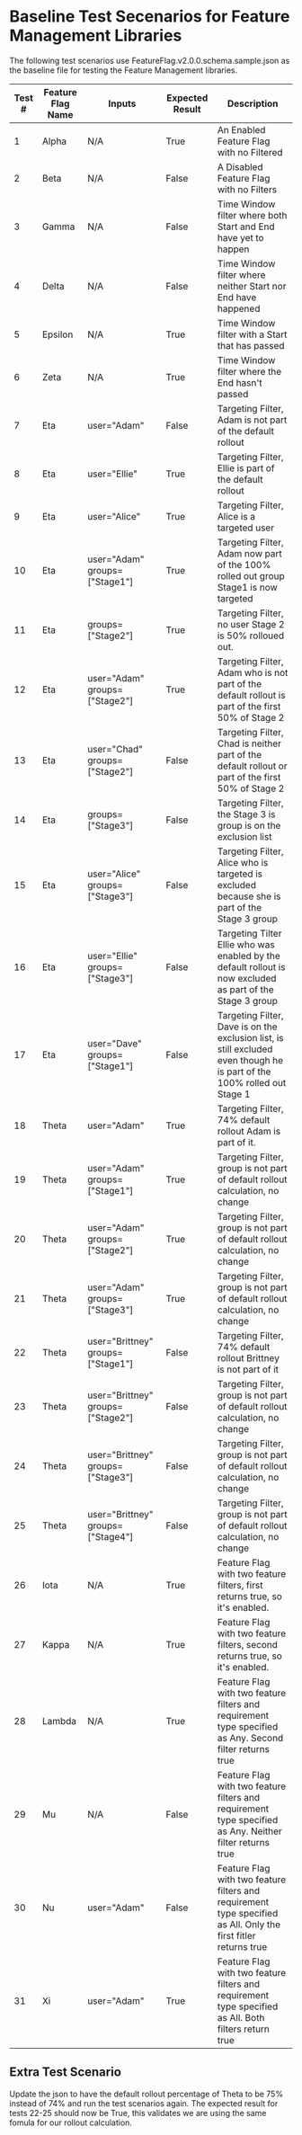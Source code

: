 # Baseline Test Secenarios for Feature Management Libraries

The following test scenarios use FeatureFlag.v2.0.0.schema.sample.json as the baseline file for testing the Feature Management libraries.

| Test # | Feature Flag Name | Inputs                            | Expected Result | Description |
|--------|-------------------|-----------------------------------|-----------------|-------------|
| 1      | Alpha             | N/A                               | True            | An Enabled Feature Flag with no Filtered            |
| 2      | Beta              | N/A                               | False           | A Disabled Feature Flag with no Filters             |
| 3      | Gamma             | N/A                               | False           | Time Window filter where both Start and End have yet to happen            |
| 4      | Delta             | N/A                               | False           | Time Window filter where neither Start nor End have happened            |
| 5      | Epsilon           | N/A                               | True            | Time Window filter with a Start that has passed            |
| 6      | Zeta              | N/A                               | True            | Time Window filter where the End hasn't passed             |
| 7      | Eta               | user="Adam"                       | False           | Targeting Filter, Adam is not part of the default rollout            |
| 8      | Eta               | user="Ellie"                      | True            | Targeting Filter, Ellie is part of the default rollout            |
| 9      | Eta               | user="Alice"                      | True            | Targeting Filter, Alice is a targeted user            |
| 10     | Eta               | user="Adam" groups=["Stage1"]     | True            | Targeting Filter, Adam now part of the 100% rolled out group Stage1 is now targeted            |
| 11     | Eta               | groups=["Stage2"]                 | True            | Targeting Filter, no user Stage 2 is 50% rolloued out.            |
| 12     | Eta               | user="Adam" groups=["Stage2"]     | True            | Targeting Filter, Adam who is not part of the default rollout is part of the first 50% of Stage 2             |
| 13     | Eta               | user="Chad" groups=["Stage2"]     | False           | Targeting Filter, Chad is neither part of the default rollout or part of the first 50% of Stage 2            |
| 14     | Eta               | groups=["Stage3"]                 | False           | Targeting Filter, the Stage 3 is group is on the exclusion list            |
| 15     | Eta               | user="Alice" groups=["Stage3"]    | False           | Targeting Filter, Alice who is targeted is excluded because she is part of the Stage 3 group           |
| 16     | Eta               | user="Ellie" groups=["Stage3"]    | False           | Targeting Tilter Ellie who was enabled by the default rollout is now excluded as part of the Stage 3 group            |
| 17     | Eta               | user="Dave" groups=["Stage1"]     | False           | Targeting Filter, Dave is on the exclusion list, is still excluded even though he is part of the 100% rolled out Stage 1            |
| 18     | Theta             | user="Adam"                       | True            | Targeting Filter, 74% default rollout Adam is part of it.            |
| 19     | Theta             | user="Adam" groups=["Stage1"]     | True            | Targeting Filter, group is not part of default rollout calculation, no change            |
| 20     | Theta             | user="Adam" groups=["Stage2"]     | True            | Targeting Filter, group is not part of default rollout calculation, no change            |
| 21     | Theta             | user="Adam" groups=["Stage3"]     | True            | Targeting Filter, group is not part of default rollout calculation, no change            |
| 22     | Theta             | user="Brittney" groups=["Stage1"] | False           | Targeting Filter, 74% default rollout Brittney is not part of it            |
| 23     | Theta             | user="Brittney" groups=["Stage2"] | False           | Targeting Filter, group is not part of default rollout calculation, no change            |
| 24     | Theta             | user="Brittney" groups=["Stage3"] | False           | Targeting Filter, group is not part of default rollout calculation, no change            |
| 25     | Theta             | user="Brittney" groups=["Stage4"] | False           | Targeting Filter, group is not part of default rollout calculation, no change            |
| 26     | Iota              | N/A                               | True            | Feature Flag with two feature filters, first returns true, so it's enabled.            |
| 27     | Kappa             | N/A                               | True            | Feature Flag with two feature filters, second returns true, so it's enabled.            |
| 28     | Lambda            | N/A                               | True            | Feature Flag with two feature filters and requirement type specified as Any. Second filter returns true            |
| 29     | Mu                | N/A                               | False           | Feature Flag with two feature filters and requirement type specified as Any. Neither filter returns true            |
| 30     | Nu                | user="Adam"                       | False           | Feature Flag with two feature filters and requirement type specified as All. Only the first fitler returns true          |
| 31     | Xi                | user="Adam"                       | True            | Feature Flag with two feature filters and requirement type specified as All. Both filters return true            |

## Extra Test Scenario

Update the json to have the default rollout percentage of Theta to be 75% instead of 74% and run the test scenarios again. The expected result for tests 22-25 should now be True, this validates we are using the same fomula for our rollout calculation.
